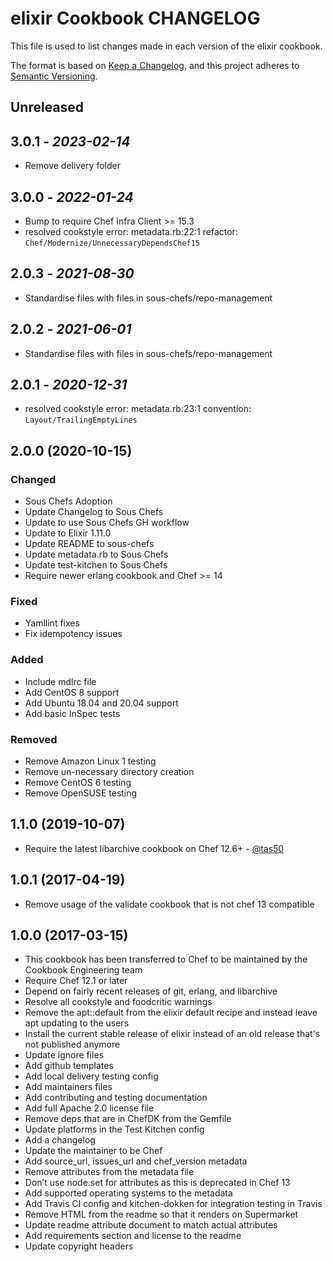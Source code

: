 # elixir Cookbook CHANGELOG

This file is used to list changes made in each version of the elixir cookbook.

The format is based on [Keep a Changelog](https://keepachangelog.com/en/1.0.0/),
and this project adheres to [Semantic Versioning](https://semver.org/spec/v2.0.0.html).

## Unreleased

## 3.0.1 - *2023-02-14*

- Remove delivery folder

## 3.0.0 - *2022-01-24*

- Bump to require Chef Infra Client >= 15.3
- resolved cookstyle error: metadata.rb:22:1 refactor: `Chef/Modernize/UnnecessaryDependsChef15`

## 2.0.3 - *2021-08-30*

- Standardise files with files in sous-chefs/repo-management

## 2.0.2 - *2021-06-01*

- Standardise files with files in sous-chefs/repo-management

## 2.0.1 - *2020-12-31*

- resolved cookstyle error: metadata.rb:23:1 convention: `Layout/TrailingEmptyLines`

## 2.0.0 (2020-10-15)

### Changed

- Sous Chefs Adoption
- Update Changelog to Sous Chefs
- Update to use Sous Chefs GH workflow
- Update to Elixir 1.11.0
- Update README to sous-chefs
- Update metadata.rb to Sous Chefs
- Update test-kitchen to Sous Chefs
- Require newer erlang cookbook and Chef >= 14

### Fixed

- Yamllint fixes
- Fix idempotency issues

### Added

- Include mdlrc file
- Add CentOS 8 support
- Add Ubuntu 18.04 and 20.04 support
- Add basic InSpec tests

### Removed

- Remove Amazon Linux 1 testing
- Remove un-necessary directory creation
- Remove CentOS 6 testing
- Remove OpenSUSE testing

## 1.1.0 (2019-10-07)

- Require the latest libarchive cookbook on Chef 12.6+ - [@tas50](https://github.com/tas50)

## 1.0.1 (2017-04-19)

- Remove usage of the validate cookbook that is not chef 13 compatible

## 1.0.0 (2017-03-15)

- This cookbook has been transferred to Chef to be maintained by the Cookbook Engineering team
- Require Chef 12.1 or later
- Depend on fairly recent releases of git, erlang, and libarchive
- Resolve all cookstyle and foodcritic warnings
- Remove the apt::default from the elixir default recipe and instead leave apt updating to the users
- Install the current stable release of elixir instead of an old release that's not published anymore
- Update ignore files
- Add github templates
- Add local delivery testing config
- Add maintainers files
- Add contributing and testing documentation
- Add full Apache 2.0 license file
- Remove deps that are in ChefDK from the Gemfile
- Update platforms in the Test Kitchen config
- Add a changelog
- Update the maintainer to be Chef
- Add source_url, issues_url and chef_version metadata
- Remove attributes from the metadata file
- Don’t use node.set for attributes as this is deprecated in Chef 13
- Add supported operating systems to the metadata
- Add Travis CI config and kitchen-dokken for integration testing in Travis
- Remove HTML from the readme so that it renders on Supermarket
- Update readme attribute document to match actual attributes
- Add requirements section and license to the readme
- Update copyright headers
